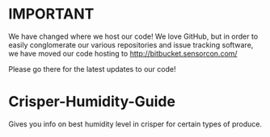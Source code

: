 IMPORTANT
=========
We have changed where we host our code! We love GitHub, but in order to easily conglomerate our various repositories and issue tracking software, we have moved our code hosting to http://bitbucket.sensorcon.com/

Please go there for the latest updates to our code!

Crisper-Humidity-Guide
======================

Gives you info on best humidity level in crisper for certain types of produce.
